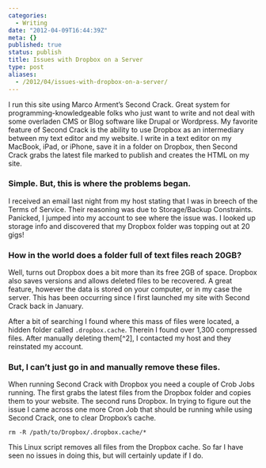 ```yaml
---
categories:
  - Writing
date: "2012-04-09T16:44:39Z"
meta: {}
published: true
status: publish
title: Issues with Dropbox on a Server
type: post
aliases:
  - /2012/04/issues-with-dropbox-on-a-server/
---
```

<p>I run this site using Marco Arment’s Second Crack. Great system for programming-knowledgeable folks who just want to write and not deal with some overladen CMS or Blog software like Drupal or Wordpress. My favorite feature of Second Crack is the ability to use Dropbox as an intermediary between my text editor and my website. I write in a text editor on my MacBook, iPad, or iPhone, save it in a folder on Dropbox, then Second Crack grabs the latest file marked to publish and creates the HTML on my site.</p>
<h3 id="simple-but-this-is-where-the-problems-began">Simple. But, this is where the problems began.</h3>
<p>I received an email last night from my host stating that I was in breech of the Terms of Service. Their reasoning was due to Storage/Backup Constraints. Panicked, I jumped into my account to see where the issue was. I looked up storage info and discovered that my Dropbox folder was topping out at 20 gigs!</p>
<h3 id="how-in-the-world-does-a-folder-full-of-text-files-reach-20gb">How in the world does a folder full of text files reach 20GB?</h3>
<p>Well, turns out Dropbox does a bit more than its free 2GB of space. Dropbox also saves versions and allows deleted files to be recovered. A great feature, however the data is stored on your computer, or in my case the server. This has been occurring since I first launched my site with Second Crack back in January.</p>
<p>After a bit of searching I found where this mass of files were located, a hidden folder called <code class="highlighter-rouge">.dropbox.cache</code>. Therein I found over 1,300 compressed files. After manually deleting them[^2], I contacted my host and they reinstated my account.</p>
<h3 id="but-i-cant-just-go-in-and-manually-remove-these-files">But, I can’t just go in and manually remove these files.</h3>
<p>When running Second Crack with Dropbox you need a couple of Crob Jobs running. The first grabs the latest files from the Dropbox folder and copies them to your website. The second runs Dropbox. In trying to figure out the issue I came across one more Cron Job that should be running while using Second Crack, one to clear Dropbox’s cache.</p>
<p><code class="highlighter-rouge">rm -R /path/to/Dropbox/.dropbox.cache/*</code></p>
<p>This Linux script removes all files from the Dropbox cache. So far I have seen no issues in doing this, but will certainly update if I do.</p>
